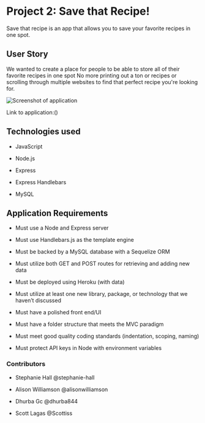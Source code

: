 # Project 2: Save that Recipe!

Save that recipe is an app that allows you to save your favorite recipes in one spot.

## User Story

We wanted to create a place for people to be able
to store all of their favorite recipes in one spot
No more printing out a ton or recipes or
scrolling through multiple websites to find
that perfect recipe you're looking for.

![Screenshot of application]()

Link to application:()

## Technologies used

* JavaScript

* Node.js

* Express

* Express Handlebars

* MySQL

## Application Requirements

* Must use a Node and Express server

* Must use Handlebars.js as the template engine

* Must be backed by a MySQL database with a Sequelize ORM

* Must utilize both GET and POST routes for retrieving and adding new data

* Must be deployed using Heroku (with data)

* Must utilize at least one new library, package, or technology that we haven’t discussed

* Must have a polished front end/UI

* Must have a folder structure that meets the MVC paradigm

* Must meet good quality coding standards (indentation, scoping, naming)

* Must protect API keys in Node with environment variables

### Contributors

* Stephanie Hall @stephanie-hall

* Alison Williamson @alisonwilliamson

* Dhurba Gc @dhurba844

* Scott Lagas @Scottiss
